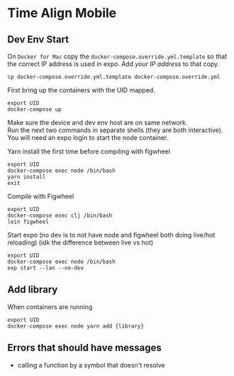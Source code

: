 # Time Align Mobile

## Dev Env Start
On `Docker for Mac` copy the `docker-compose.override.yml.template` so that the correct IP address is used in expo.
Add *your IP address* to that copy.
```
cp docker-compose.override.yml.template docker-compose.override.yml
```

First bring up the containers with the UID mapped.  
```
export UID
docker-compose up
```

Make sure the device and dev env host are on same network.  
Run the next two commands in separate shells (they are both interactive).  
You will need an expo login to start the node container.  

Yarn install the first time before compiling with figwheel
```
export UID
docker-compose exec node /bin/bash
yarn install
exit
```

Compile with Figwheel
```
export UID
docker-compose exec clj /bin/bash
lein figwheel
```

Start expo (no dev is to not have node and figwheel both doing live/hot reloading) (idk the difference between live vs hot)
```
export UID
docker-compose exec node /bin/bash
exp start --lan --no-dev
```

## Add library
When containers are running
```
export UID
docker-compose exec node yarn add {library} 
```
## Errors that should have messages
- calling a function by a symbol that doesn't resolve
